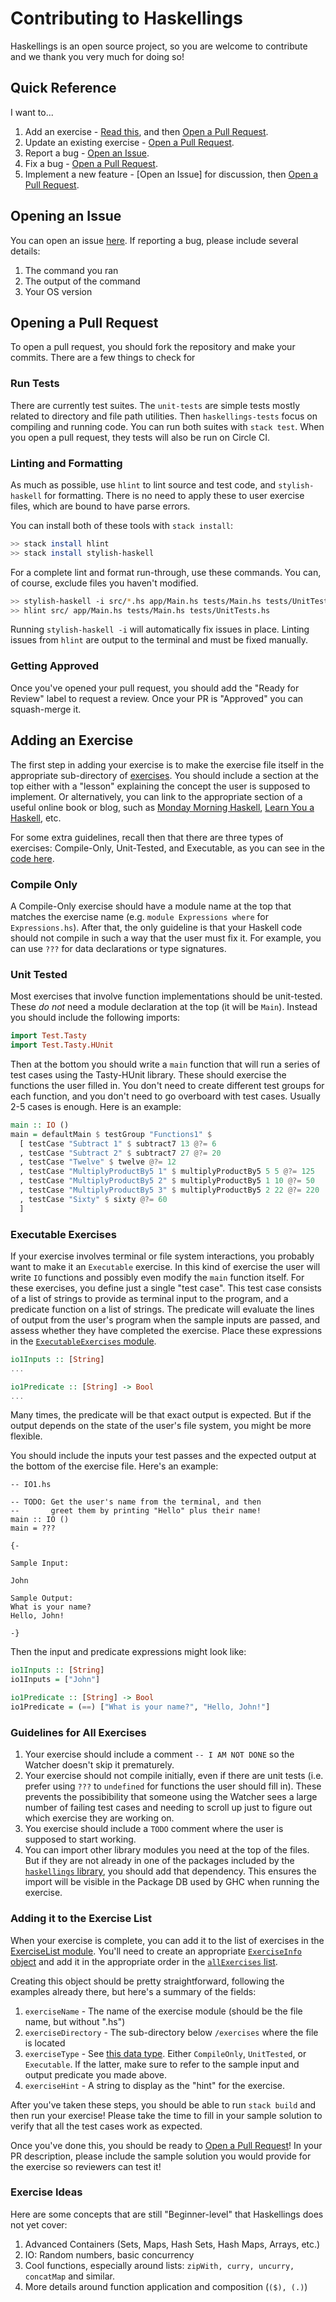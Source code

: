 # Contributing to Haskellings

Haskellings is an open source project, so you are welcome to contribute and we thank you very much for doing so!

## Quick Reference

I want to...

1. Add an exercise - [Read this](#adding-an-exercise), and then [Open a Pull Request](#open-a-pull-request).
2. Update an existing exercise - [Open a Pull Request](#open-a-pull-request).
3. Report a bug - [Open an Issue](#open-an-issue).
4. Fix a bug - [Open a Pull Request](#open-a-pull-request).
5. Implement a new feature - [Open an Issue] for discussion, then [Open a Pull Request](#open-a-pull-request).

## Opening an Issue

You can open an issue [here](https://github.com/MondayMorningHaskell/issues/new). If reporting a bug, please include several details:

1. The command you ran
2. The output of the command
3. Your OS version

## Opening a Pull Request

To open a pull request, you should fork the repository and make your commits. There are a few things to check for

### Run Tests

There are currently test suites. The `unit-tests` are simple tests mostly related to directory and file path utilities. Then `haskellings-tests` focus on compiling and running code. You can run both suites with `stack test`. When you open a pull request, they tests will also be run on Circle CI.

### Linting and Formatting

As much as possible, use `hlint` to lint source and test code, and `stylish-haskell` for formatting. There is no need to apply these to user exercise files, which are bound to have parse errors.

You can install both of these tools with `stack install`:

```bash
>> stack install hlint
>> stack install stylish-haskell
```

For a complete lint and format run-through, use these commands. You can, of course, exclude files you haven't modified.

```bash
>> stylish-haskell -i src/*.hs app/Main.hs tests/Main.hs tests/UnitTests.hs
>> hlint src/ app/Main.hs tests/Main.hs tests/UnitTests.hs
```

Running `stylish-haskell -i` will automatically fix issues in place. Linting issues from `hlint` are output to the terminal and must be fixed manually.

### Getting Approved

Once you've opened your pull request, you should add the "Ready for Review" label to request a review. Once your PR is "Approved" you can squash-merge it.

## Adding an Exercise

The first step in adding your exercise is to make the exercise file itself in the appropriate sub-directory of [exercises](https://github.com/MondayMorningHaskell/haskellings/tree/master/exercises). You should include a section at the top either with a "lesson" explaining the concept the user is supposed to implement. Or alternatively, you can link to the appropriate section of a useful online book or blog, such as [Monday Morning Haskell](https://mmhaskell.com), [Learn You a Haskell](https://learnyouahaskell.com), etc.

For some extra guidelines, recall then that there are three types of exercises: Compile-Only, Unit-Tested, and Executable, as you can see in the [code here](https://github.com/MondayMorningHaskell/haskellings/blob/master/src/ExerciseList.hs#L13-L17).

### Compile Only

A Compile-Only exercise should have a module name at the top that matches the exercise name (e.g. `module Expressions where` for `Expressions.hs`). After that, the only guideline is that your Haskell code should not compile in such a way that the user must fix it. For example, you can use `???` for data declarations or type signatures.

### Unit Tested

Most exercises that involve function implementations should be unit-tested. These *do not* need a module declaration at the top (it will be `Main`). Instead you should include the following imports:

```haskell
import Test.Tasty
import Test.Tasty.HUnit
```

Then at the bottom you should write a `main` function that will run a series of test cases using the Tasty-HUnit library. These should exercise the functions the user filled in. You don't need to create different test groups for each function, and you don't need to go overboard with test cases. Usually 2-5 cases is enough. Here is an example:

```haskell
main :: IO ()
main = defaultMain $ testGroup "Functions1" $
  [ testCase "Subtract 1" $ subtract7 13 @?= 6
  , testCase "Subtract 2" $ subtract7 27 @?= 20
  , testCase "Twelve" $ twelve @?= 12
  , testCase "MultiplyProductBy5 1" $ multiplyProductBy5 5 5 @?= 125
  , testCase "MultiplyProductBy5 2" $ multiplyProductBy5 1 10 @?= 50
  , testCase "MultiplyProductBy5 3" $ multiplyProductBy5 2 22 @?= 220
  , testCase "Sixty" $ sixty @?= 60
  ]
```

### Executable Exercises

If your exercise involves terminal or file system interactions, you probably want to make it an `Executable` exercise. In this kind of exercise the user will write `IO` functions and possibly even modify the `main` function itself. For these exercises, you define just a single "test case". This test case consists of a list of strings to provide as terminal input to the program, and a predicate function on a list of strings. The predicate will evaluate the lines of output from the user's program when the sample inputs are passed, and assess whether they have completed the exercise. Place these expressions in the [`ExecutableExercises` module](https://github.com/MondayMorningHaskell/haskellings/blob/master/src/ExecutableExercises.hs).

```haskell
io1Inputs :: [String]
...

io1Predicate :: [String] -> Bool
...
```

Many times, the predicate will be that exact output is expected. But if the output depends on the state of the user's file system, you might be more flexible.

You should include the inputs your test passes and the expected output at the bottom of the exercise file. Here's an example:

```
-- IO1.hs

-- TODO: Get the user's name from the terminal, and then
--       greet them by printing "Hello" plus their name!
main :: IO ()
main = ???

{-

Sample Input:

John

Sample Output:
What is your name?
Hello, John!

-}
```

Then the input and predicate expressions might look like:

```haskell
io1Inputs :: [String]
io1Inputs = ["John"]

io1Predicate :: [String] -> Bool
io1Predicate = (==) ["What is your name?", "Hello, John!"]
```

### Guidelines for All Exercises

1. Your exercise should include a comment `-- I AM NOT DONE` so the Watcher doesn't skip it prematurely.
2. Your exercise should not compile initially, even if there are unit tests (i.e. prefer using `???` to `undefined` for functions the user should fill in). These prevents the possibibility that someone using the Watcher sees a large number of failing test cases and needing to scroll up just to figure out which exercise they are working on.
3. You exercise should include a `TODO` comment where the user is supposed to start working.
4. You can import other library modules you need at the top of the files. But if they are not already in one of the packages included by the [`haskellings` library](https://github.com/MondayMorningHaskell/haskellings/blob/master/haskellings.cabal#L35), you should add that dependency. This ensures the import will be visible in the Package DB used by GHC when running the exercise.

### Adding it to the Exercise List

When your exercise is complete, you can add it to the list of exercises in the [ExerciseList module](https://github.com/MondayMorningHaskell/haskellings/blob/master/src/ExerciseList.hs). You'll need to create an appropriate [`ExerciseInfo` object](https://github.com/MondayMorningHaskell/haskellings/blob/master/src/ExerciseList.hs#L31-L36) and add it in the appropriate order in the [`allExercises` list](https://github.com/MondayMorningHaskell/haskellings/blob/master/src/ExerciseList.hs#L38).

Creating this object should be pretty straightforward, following the examples already there, but here's a summary of the fields:

1. `exerciseName` - The name of the exercise module (should be the file name, but without ".hs")
2. `exerciseDirectory` - The sub-directory below `/exercises` where the file is located
3. `exerciseType` - See [this data type](https://github.com/MondayMorningHaskell/haskellings/blob/master/src/ExerciseList.hs#L13-L17). Either `CompileOnly`, `UnitTested`, or `Executable`. If the latter, make sure to refer to the sample input and output predicate you made above.
4. `exerciseHint` - A string to display as the "hint" for the exercise.

After you've taken these steps, you should be able to run `stack build` and then run your exercise! Please take the time to fill in your sample solution to verify that all the test cases work as expected.

Once you've done this, you should be ready to [Open a Pull Request](#open-a-pull-request)! In your PR description, please include the sample solution you would provide for the exercise so reviewers can test it!

### Exercise Ideas

Here are some concepts that are still "Beginner-level" that Haskellings does not yet cover:

1. Advanced Containers (Sets, Maps, Hash Sets, Hash Maps, Arrays, etc.)
2. IO: Random numbers, basic concurrency
3. Cool functions, especially around lists: `zipWith, curry, uncurry, concatMap` and similar.
4. More details around function application and composition (`($), (.)`)
